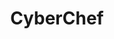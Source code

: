 ---
title: CyberChef
description: The Cyber Swiss Army Knife - a web app for encryption, encoding, compression and data analysis.
url: https://gchq.github.io/CyberChef/
image:
    # url: '/assets/images/cafe.png'
    # alt: 'Cafe'
tags: ['tool']
pubDate: 2023-11-13
draft: false
---